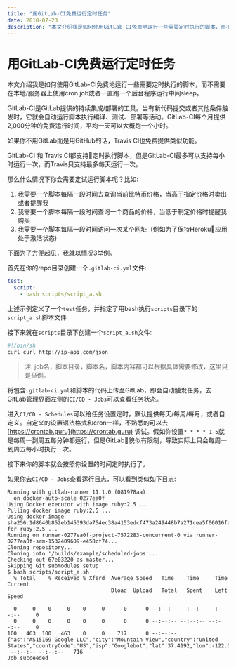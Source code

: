 ```yaml
---
title: "用GitLab-CI免费运行定时任务"
date: 2018-07-23
description: "本文介绍我是如何使用GitLab-CI免费地运行一些需要定时执行的脚本，而不需要在本地/服务器上使用cron job或者一直跑一个后台程序运行中间sleep。"
---
```


# 用GitLab-CI免费运行定时任务

本文介绍我是如何使用GitLab-CI免费地运行一些需要定时执行的脚本，而不需要在本地/服务器上使用cron job或者一直跑一个后台程序运行中间sleep。

GitLab-CI是GitLab提供的持续集成/部署的工具。当有新代码提交或者其他条件触发时，它就会自动运行脚本执行编译、测试、部署等活动。GitLab-CI每个月提供2,000分钟的免费运行时间，平均一天可以大概跑一个小时。

如果你不用GitLab而是用GitHub的话，Travis CI也免费提供类似功能。

GitLab-CI 和 Travis CI都支持定时执行脚本，但是GitLab-CI最多可以支持每小时运行一次，而Travis只支持最多每天运行一次。

那么什么情况下你会需要定试运行脚本呢？比如:

1. 我需要一个脚本每隔一段时间去查询当前比特币价格，当高于指定价格时卖出或者提醒我
2. 我需要一个脚本每隔一段时间查询一个商品的价格，当低于制定价格时提醒我购买
3. 我需要一个脚本每隔一段时间访问一次某个网址（例如为了保持Heroku应用处于激活状态)

下面为了方便起见，我就以情况3举例。

首先在你的repo目录创建一个`.gitlab-ci.yml`文件:

```yml
test:
  script:
    - bash scripts/script_a.sh
```

上述示例定义了一个`test`任务，并指定了用bash执行`scripts`目录下的`script_a.sh`脚本文件

接下来就在`scripts`目录下创建一个`script_a.sh`文件:

```sh
#!/bin/sh
curl curl http://ip-api.com/json
```

> 注: job名，脚本目录，脚本名，脚本内容都可以根据具体需要修改，这里只是举例。

将包含`.gitlab-ci.yml`和脚本的代码上传至GitLab，即会自动触发任务，去GitLab管理界面左侧的`CI/CD - Jobs`可以查看任务状态。

进入`CI/CD - Schedules`可以给任务设置定时，默认提供每天/每周/每月，或者自定义。自定义的设置语法格式和cron一样，不熟悉的可以去 [https://crontab.guru](https://crontab.guru) 调试。假如你设置`* * * * 1-5`就是每周一到周五每分钟都运行，但是GitLab貌似有限制，导致实际上只会每周一到周五每小时执行一次。

接下来你的脚本就会按照你设置的时间定时执行了。

如果你去`CI/CD - Jobs`查看运行日志，可以看到类似如下日志:

```shell
Running with gitlab-runner 11.1.0 (081978aa)
  on docker-auto-scale 0277ea0f
Using Docker executor with image ruby:2.5 ...
Pulling docker image ruby:2.5 ...
Using docker image sha256:1d8640b852eb145393da754ec38a4153edcf473a249448b7a271cea5f06016fa for ruby:2.5 ...
Running on runner-0277ea0f-project-7572283-concurrent-0 via runner-0277ea0f-srm-1532409609-e458cf74...
Cloning repository...
Cloning into '/builds/example/scheduled-jobs'...
Checking out 67e03220 as master...
Skipping Git submodules setup
$ bash scripts/script_a.sh
  % Total    % Received % Xferd  Average Speed   Time    Time     Time  Current
                                 Dload  Upload   Total   Spent    Left  Speed

  0     0    0     0    0     0      0      0 --:--:-- --:--:-- --:--:--     0
  0     0    0     0    0     0      0      0 --:--:-- --:--:-- --:--:--     0
100   463  100   463    0     0    717      0 --:--:--
{"as":"AS15169 Google LLC","city":"Mountain View","country":"United States","countryCode":"US","isp":"Googlebot","lat":37.4192,"lon":-122.0574,"org":"Googlebot","query":"66.249.64.149","region":"CA","regionName":"California","status":"success","timezone":"America/Los_Angeles","zip":"94043"}
 --:--:-- --:--:--   716
Job succeeded
```